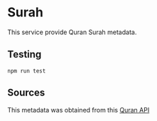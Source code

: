 # Surah
This service provide Quran Surah metadata.

## Testing
``` shell
npm run test
```

## Sources
This metadata was obtained from this [Quran API](https://alquran.cloud/api)
